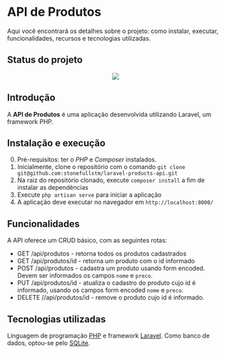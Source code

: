 # API de Produtos

Aqui você encontrará os detalhes sobre o projeto: como instalar, executar, funcionalidades, recursos e tecnologias utilizadas.

## Status do projeto

<p align="center">
<img src="https://img.shields.io/badge/STATUS-EM DESENVOLVIMENTO-blue"/>
</p>

## Introdução

A **API de Produtos** é uma aplicação desenvolvida utilizando Laravel, um framework PHP. 

## Instalação e execução

0. Pré-requisitos: ter o *PHP* e *Composer* instalados.
1. Inicialmente, clone o repositório com o comando `git clone git@github.com:stonefullstm/laravel-products-api.git`
2. Na raiz do repositório clonado, execute `composer install` a fim de instalar as dependências
3. Execute `php artisan serve` para iniciar a aplicação
4. A aplicação deve executar no navegador em `http://localhost:8000/`

## Funcionalidades

A API oferece um CRUD básico, com as seguintes rotas:

- GET /api/produtos - retorna todos os produtos cadastrados
- GET /api/produtos/id - retorna um produto com o id informado
- POST /api/produtos - cadastra um produto usando form encoded. Devem ser informados os campos `nome` e `preco`.
- PUT /api/produtos/id - atualiza o cadastro do produto cujo id é informado, usando os campos form encoded `nome` e `preco`.
- DELETE //api/produtos/id - remove o produto cujo id é informado.

## Tecnologias utilizadas

Linguagem de programação [PHP](https://www.php.net/) e framework [Laravel](https://laravel.com/). Como banco de dados, optou-se pelo [SQLite](https://www.sqlite.org/index.html).